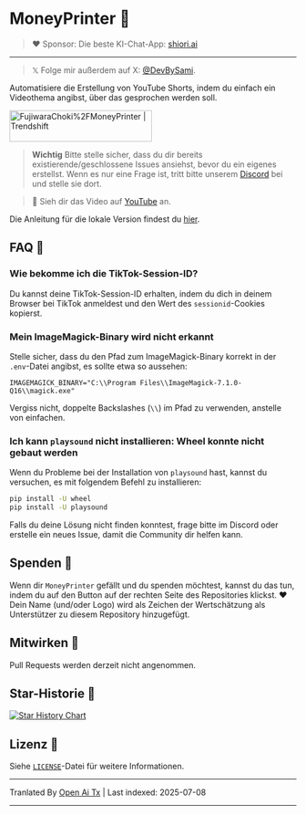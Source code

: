 # MoneyPrinter 💸

> ♥︎ Sponsor: Die beste KI-Chat-App: [shiori.ai](https://www.shiori.ai)
---

> 𝕏 Folge mir außerdem auf X: [@DevBySami](https://x.com/DevBySami).

Automatisiere die Erstellung von YouTube Shorts, indem du einfach ein Videothema angibst, über das gesprochen werden soll.

<a href="https://trendshift.io/repositories/7545" target="_blank"><img src="https://trendshift.io/api/badge/repositories/7545" alt="FujiwaraChoki%2FMoneyPrinter | Trendshift" style="width: 250px; height: 55px;" width="250" height="55"/></a>

> **Wichtig** Bitte stelle sicher, dass du dir bereits existierende/geschlossene Issues ansiehst, bevor du ein eigenes erstellst. Wenn es nur eine Frage ist, tritt bitte unserem [Discord](https://dsc.gg/fuji-community) bei und stelle sie dort.

> **🎥** Sieh dir das Video auf [YouTube](https://youtu.be/mkZsaDA2JnA?si=pNne3MnluRVkWQbE) an.

Die Anleitung für die lokale Version findest du [hier](https://raw.githubusercontent.com/FujiwaraChoki/MoneyPrinter/main/Local.md).

## FAQ 🤔

### Wie bekomme ich die TikTok-Session-ID?

Du kannst deine TikTok-Session-ID erhalten, indem du dich in deinem Browser bei TikTok anmeldest und den Wert des `sessionid`-Cookies kopierst.

### Mein ImageMagick-Binary wird nicht erkannt

Stelle sicher, dass du den Pfad zum ImageMagick-Binary korrekt in der `.env`-Datei angibst, es sollte etwa so aussehen:

```env
IMAGEMAGICK_BINARY="C:\\Program Files\\ImageMagick-7.1.0-Q16\\magick.exe"
```

Vergiss nicht, doppelte Backslashes (`\\`) im Pfad zu verwenden, anstelle von einfachen.

### Ich kann `playsound` nicht installieren: Wheel konnte nicht gebaut werden

Wenn du Probleme bei der Installation von `playsound` hast, kannst du versuchen, es mit folgendem Befehl zu installieren:

```bash
pip install -U wheel
pip install -U playsound
```

Falls du deine Lösung nicht finden konntest, frage bitte im Discord oder erstelle ein neues Issue, damit die Community dir helfen kann.

## Spenden 🎁

Wenn dir `MoneyPrinter` gefällt und du spenden möchtest, kannst du das tun, indem du auf den Button auf der rechten Seite des Repositories klickst. ❤️
Dein Name (und/oder Logo) wird als Zeichen der Wertschätzung als Unterstützer zu diesem Repository hinzugefügt.

## Mitwirken 🤝

Pull Requests werden derzeit nicht angenommen.

## Star-Historie 🌟

[![Star History Chart](https://api.star-history.com/svg?repos=FujiwaraChoki/MoneyPrinter&type=Date)](https://star-history.com/#FujiwaraChoki/MoneyPrinter&Date)

## Lizenz 📝

Siehe [`LICENSE`](LICENSE)-Datei für weitere Informationen.

---

Tranlated By [Open Ai Tx](https://github.com/OpenAiTx/OpenAiTx) | Last indexed: 2025-07-08

---